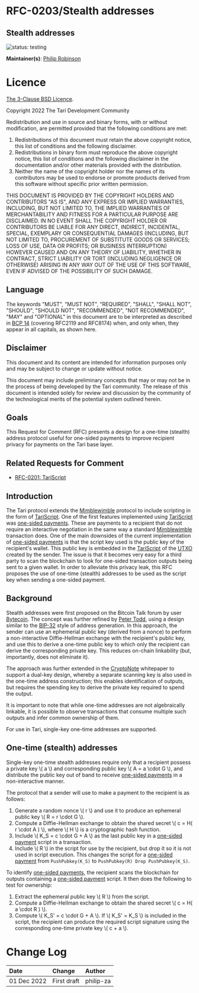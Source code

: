# RFC-0203/Stealth addresses

## Stealth addresses

![status: testing](theme/images/status-testing.svg)

**Maintainer(s)**: [Philip Robinson](https://github.com/philipr-za)

# Licence

[The 3-Clause BSD Licence](https://opensource.org/licenses/BSD-3-Clause).

Copyright 2022 The Tari Development Community

Redistribution and use in source and binary forms, with or without modification, are permitted provided that the
following conditions are met:

1. Redistributions of this document must retain the above copyright notice, this list of conditions and the following
   disclaimer.
2. Redistributions in binary form must reproduce the above copyright notice, this list of conditions and the following
   disclaimer in the documentation and/or other materials provided with the distribution.
3. Neither the name of the copyright holder nor the names of its contributors may be used to endorse or promote products
   derived from this software without specific prior written permission.

THIS DOCUMENT IS PROVIDED BY THE COPYRIGHT HOLDERS AND CONTRIBUTORS "AS IS", AND ANY EXPRESS OR IMPLIED WARRANTIES,
INCLUDING, BUT NOT LIMITED TO, THE IMPLIED WARRANTIES OF MERCHANTABILITY AND FITNESS FOR A PARTICULAR PURPOSE ARE
DISCLAIMED. IN NO EVENT SHALL THE COPYRIGHT HOLDER OR CONTRIBUTORS BE LIABLE FOR ANY DIRECT, INDIRECT, INCIDENTAL,
SPECIAL, EXEMPLARY OR CONSEQUENTIAL DAMAGES (INCLUDING, BUT NOT LIMITED TO, PROCUREMENT OF SUBSTITUTE GOODS OR SERVICES;
LOSS OF USE, DATA OR PROFITS; OR BUSINESS INTERRUPTION) HOWEVER CAUSED AND ON ANY THEORY OF LIABILITY, WHETHER IN
CONTRACT, STRICT LIABILITY OR TORT (INCLUDING NEGLIGENCE OR OTHERWISE) ARISING IN ANY WAY OUT OF THE USE OF THIS
SOFTWARE, EVEN IF ADVISED OF THE POSSIBILITY OF SUCH DAMAGE.

## Language

The keywords "MUST", "MUST NOT", "REQUIRED", "SHALL", "SHALL NOT", "SHOULD", "SHOULD NOT", "RECOMMENDED", "NOT
RECOMMENDED", "MAY" and "OPTIONAL" in this document are to be interpreted as described in
[BCP 14](https://tools.ietf.org/html/bcp14) (covering RFC2119 and RFC8174) when, and only when, they appear in all
capitals, as shown here.

## Disclaimer

This document and its content are intended for information purposes only and may be subject to change or update without
notice.

This document may include preliminary concepts that may or may not be in the process of being developed by the Tari
community. The release of this document is intended solely for review and discussion by the community of the
technological merits of the potential system outlined herein.

## Goals

This Request for Comment (RFC) presents a design for a one-time (stealth) address protocol useful for one-sided payments
to improve recipient privacy for payments on the Tari base layer.

## Related Requests for Comment

- [RFC-0201: TariScript](RFC-0201_TariScript.md)

## Introduction

The Tari protocol extends the [Mimblewimble] protocol to include scripting in the form of [TariScript]. One of the 
first features implemented using [TariScript] was [one-sided payments]. These are payments to a recipient that do not 
require an interactive negotiation in the same way a standard [Mimblewimble] transaction does. One of the main downsides
of the current implementation of [one-sided payments] is that the script key used is the public key of the recipient's 
wallet. This public key is embedded in the [TariScript] of the [UTXO] created by the sender. The issue is that it becomes
very easy for a third party to scan the blockchain to look for one-sided transaction outputs being sent to a given wallet. 
In order to alleviate this privacy leak, this RFC proposes the use of one-time (stealth) addresses to be used as the script
key when sending a one-sided payment.

## Background

Stealth addresses were first proposed on the Bitcoin Talk forum by user [Bytecoin]. The concept was further refined by
[Peter Todd], using a design similar to the [BIP-32] style of address generation. In this approach, the sender can use an
ephemerial public key (derived from a nonce) to perform a non-interactive Diffie-Hellman exchange with the recipient's
public key, and use this to derive a one-time public key to which only the recipient can derive the corresponding private
key. This reduces on-chain linkability (but, importantly, does not eliminate it).

The approach was further extended in the [CryptoNote] whitepaper to support a dual-key design, whereby a separate scanning
key is also used in the one-time address construction; this enables identification of outputs, but requires the spending
key to derive the private key required to spend the output.

It is important to note that while one-time addresses are not algebraically linkable, it is possible to observe transactions
that consume multiple such outputs and infer common ownership of them.

For use in Tari, single-key one-time addresses are supported.

## One-time (stealth) addresses

Single-key one-time stealth addresses require only that a recipient possess a private key \\( a \\) and corresponding public
key \\( A = a \cdot G \\), and distribute the public key out of band to receive [one-sided payments] in a non-interactive
manner.

The protocol that a sender will use to make a payment to the recipient is as follows:
1. Generate a random nonce \\( r \\) and use it to produce an ephemeral public key \\( R = r \cdot G \\).
2. Compute a Diffie-Hellman exchange to obtain the shared secret \\( c = H( r \cdot A ) \\), where \\( H \\) is a cryptographic
hash function.
3. Include \\( K_S = c \cdot G + A \\) as the last public key in a [one-sided payment] script in a transaction.
4. Include \\( R \\) in the script for use by the recipient, but drop it so it is not used in script execution.
This changes the script for a [one-sided payment] from `PushPubkey(K_S)` to `PushPubkey(R) Drop PushPubkey(K_S)`.

To identify [one-sided payments], the recipient scans the blockchain for outputs containing a [one-sided payment] script. It
then does the following to test for ownership:
1. Extract the ephemeral public key \\( R \\) from the script.
2. Compute a Diffie-Hellman exchange to obtain the shared secret \\( c = H( a \cdot R ) \\).
3. Compute \\( K_S' = c \cdot G + A \\).
If \\( K_S' = K_S \\) is included in the script, the recipient can produce the required script signature using the corresponding
one-time private key \\( c + a \\).

[tariscript]: ./Glossary.md#tariscript
[mimblewimble]: ./Glossary.md#mimblewimble
[one-sided payments]: ./RFC-0201_TariScript.md#one-sided-payment
[one-sided payment]: ./RFC-0201_TariScript.md#one-sided-payment
[utxo]: ./Glossary.md#unspent-transaction-outputs
[bytecoin]: https://bitcointalk.org/index.php?topic=5965.0
[Cryptonote]: https://cryptonote.org/whitepaper.pdf
[Peter Todd]: https://www.mail-archive.com/bitcoin-development@lists.sourceforge.net/msg03613.html
[BIP-32]: https://en.bitcoin.it/wiki/BIP_0032

# Change Log

| Date        | Change                                 | Author    |
|:------------|:---------------------------------------|:----------|
| 01 Dec 2022 | First draft                            | philip-za |